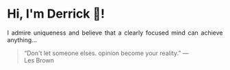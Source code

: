 # Hi, I'm Derrick 👋!
<p align="justify">I admire uniqueness and believe that a clearly focused mind can achieve anything...</p> 
<!-- #quote-start -->
<blockquote>&ldquo;Don't let someone elses. opinion become your reality.&rdquo; &mdash; <footer>Les Brown</footer></blockquote>
<!-- #quote-end -->
